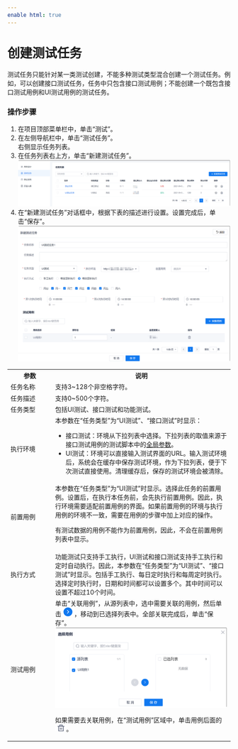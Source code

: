 ```yaml
---
enable html: true
---
```

# 创建测试任务

测试任务只能针对某一类测试创建，不能多种测试类型混合创建一个测试任务。例如，可以创建接口测试任务，任务中只包含接口测试用例；不能创建一个既包含接口测试用例和UI测试用例的测试任务。

### 操作步骤
1. 在项目顶部菜单栏中，单击“测试”。
2. 在左侧导航栏中，单击“测试任务”。           
     右侧显示任务列表。            
3. 在任务列表右上方，单击“新建测试任务”。          
    <img src="fig/测试-UI-任务01.png" style="zoom:50%">          
4. 在“新建测试任务”对话框中，根据下表的描述进行设置。设置完成后，单击“保存”。
     <img src="fig/测试-UI-任务03.png" style="zoom:50%">

 <style>
table th:first-of-type {
    width: 20%;
}
table th:nth-of-type(2) {
    width: 80%;
}
</style>

  <table>
<tr>
    <th>参数</th>
    <th>说明</th>
</tr>
<tr>
    <td>任务名称 </td>
    <td>支持3~128个非空格字符。</td>
</tr>
<tr>
    <td>任务描述</td>
    <td>支持0~500个字符。</td>
</tr>
<tr>
    <td>任务类型</td>
    <td>包括UI测试、接口测试和功能测试。</td>
</tr>
<tr>
    <td>执行环境</td>
    <td>本参数在“任务类型”为“UI测试”、“接口测试”时显示：<ul><li>接口测试：环境从下拉列表中选择。下拉列表的取值来源于接口测试用例的测试脚本中的<a href="11.2.2.2.6 设置全局参数.html">全局参数</a>。</li><li>UI测试：环境可以直接输入测试界面的URL。输入测试环境后，系统会在缓存中保存测试环境，作为下拉列表，便于下次测试直接使用。清理缓存后，保存的测试环境会被清除。</li></ul></td>
</tr>
<tr>
    <td>前置用例</td>
    <td>本参数在“任务类型”为“UI测试”时显示。选择此任务的前置用例。设置后，在执行本任务前，会先执行前置用例。因此，执行环境需要适配前置用例的界面。如果前置用例的环境与执行用例的环境不一致，需要在用例的步骤中加上对应的操作。<p>有测试数据的用例不能作为前置用例，因此，不会在前置用例列表中显示。</p></td>
</tr>
<tr>
    <td>执行方式</td>
    <td>功能测试只支持手工执行，UI测试和接口测试支持手工执行和定时自动执行。因此，本参数在“任务类型”为“UI测试”、“接口测试”时显示。包括手工执行、每日定时执行和每周定时执行。选择定时执行时，日期和时间都可以设置多个。其中时间可以设置不超过10个时间。</td>
</tr>
<tr>
    <td>测试用例</td>
    <td>单击“关联用例”，从源列表中，选中需要关联的用例，然后单击<img src="fig/右移.png">，移动到已选择列表中。全部关联完成后，单击“保存”。<img src="fig/测试-UI-任务02.png" style="zoom:40%"><p>如果需要去关联用例，在“测试用例”区域中，单击用例后面的<img src="fig/delete01.png">。</td>
</tr>
</table>

